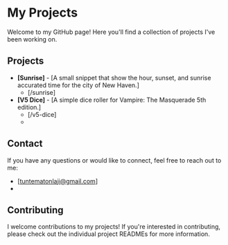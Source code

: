 # My Projects

Welcome to my GitHub page! Here you'll find a collection of projects I've been working on.

## Projects

* **[Sunrise]** - [A small snippet that show the hour, sunset, and sunrise accurated time for the city of New Haven.]
    * [/sunrise]
* **[V5 Dice]** - [A simple dice roller for Vampire: The Masquerade 5th edition.]
    * [/v5-dice]
    * 
## Contact

If you have any questions or would like to connect, feel free to reach out to me:

* [tuntematonlaji@gmail.com]
* 
## Contributing

I welcome contributions to my projects! If you're interested in contributing, please check out the individual project READMEs for more information.
